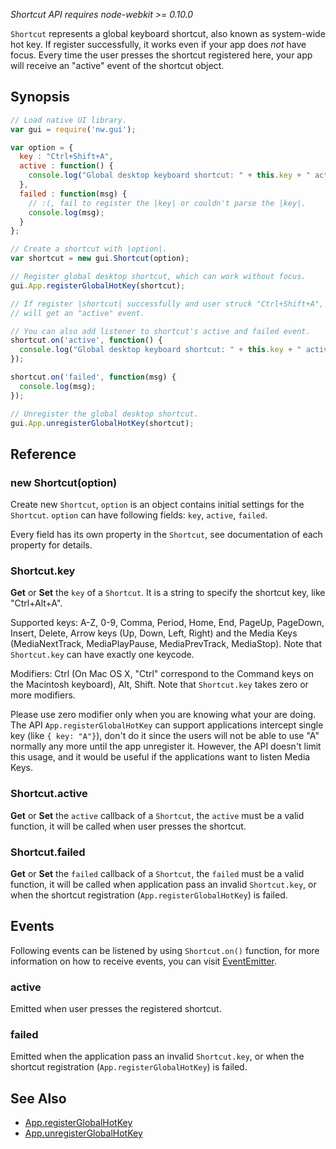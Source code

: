 _Shortcut API requires node-webkit >= 0.10.0_

`Shortcut` represents a global keyboard shortcut, also known as system-wide hot key. If register successfully, it works even if your app does *not* have focus. Every time the user presses the shortcut registered here, your app will receive an "active" event of the shortcut object.

## Synopsis

```js
// Load native UI library.
var gui = require('nw.gui');

var option = {
  key : "Ctrl+Shift+A",
  active : function() {
    console.log("Global desktop keyboard shortcut: " + this.key + " active."); 
  },
  failed : function(msg) {
    // :(, fail to register the |key| or couldn't parse the |key|.
    console.log(msg);
  }
};

// Create a shortcut with |option|.
var shortcut = new gui.Shortcut(option);

// Register global desktop shortcut, which can work without focus.
gui.App.registerGlobalHotKey(shortcut);

// If register |shortcut| successfully and user struck "Ctrl+Shift+A", |shortcut|
// will get an "active" event.

// You can also add listener to shortcut's active and failed event.
shortcut.on('active', function() {
  console.log("Global desktop keyboard shortcut: " + this.key + " active."); 
});

shortcut.on('failed', function(msg) {
  console.log(msg);
});

// Unregister the global desktop shortcut.
gui.App.unregisterGlobalHotKey(shortcut);
```

## Reference

### new Shortcut(option)

Create new `Shortcut`, `option` is an object contains initial settings for the `Shortcut`. `option` can have following fields: `key`, `active`, `failed`.

Every field has its own property in the `Shortcut`, see documentation of each property for details.

### Shortcut.key

**Get** or **Set** the `key` of a `Shortcut`. It is a string to specify the shortcut key, like "Ctrl+Alt+A".

Supported keys: A-Z, 0-9, Comma, Period, Home, End, PageUp, PageDown, Insert, Delete, Arrow keys (Up, Down, Left, Right) and the Media Keys (MediaNextTrack, MediaPlayPause, MediaPrevTrack, MediaStop). Note that `Shortcut.key` can have exactly one keycode.

Modifiers: Ctrl (On Mac OS X, "Ctrl" correspond to the Command keys on the Macintosh keyboard), Alt, Shift. Note that `Shortcut.key` takes zero or more modifiers. 

Please use zero modifier only when you are knowing what your are doing. The API `App.registerGlobalHotKey` can support applications intercept single key (like `{ key: "A"}`), don't do it since the users will not be able to use "A" normally any more until the app unregister it. However, the API doesn't limit this usage, and it would be useful if the applications want to listen Media Keys.

### Shortcut.active

**Get** or **Set** the `active` callback of a `Shortcut`, the `active` must be a valid function, it will be called when user presses the shortcut.

### Shortcut.failed

**Get** or **Set** the `failed` callback of a `Shortcut`, the `failed` must be a valid function, it will be called when application pass an invalid `Shortcut.key`, or when the shortcut registration (`App.registerGlobalHotKey`) is failed.

## Events
Following events can be listened by using `Shortcut.on()` function, for more information on how to receive events, you can visit [EventEmitter](http://nodejs.org/api/events.html#events_class_events_eventemitter).

### active

Emitted when user presses the registered shortcut.

### failed

Emitted when the application pass an invalid `Shortcut.key`, or when the shortcut registration (`App.registerGlobalHotKey`) is failed.

## See Also

* [App.registerGlobalHotKey](App#registerGlobalHotKey)
* [App.unregisterGlobalHotKey](App#unregisterGlobalHotKey)